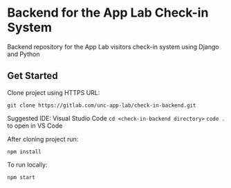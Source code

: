 # Backend for the App Lab Check-in System 

Backend repository for the App Lab visitors check-in system using Django and Python

## Get Started
Clone project using HTTPS URL:

`git clone https://gitlab.com/unc-app-lab/check-in-backend.git`

Suggested IDE: Visual Studio Code
`cd <check-in-backend directory>`
`code .` to open in VS Code

After cloning project run:

`npm install`

To run locally:

`npm start`